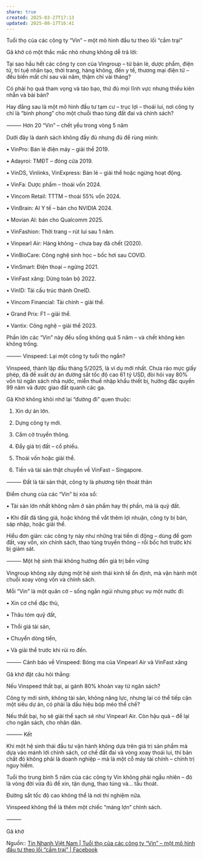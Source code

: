 ```yaml
---
share: true
created: 2025-03-27T17:13
updated: 2025-08-17T16:41
---
```

Tuổi thọ của các công ty “Vin” – một mô hình đầu tư theo lối “cắm trại”

Gã khờ có một thắc mắc nhỏ nhưng không dễ trả lời:

Tại sao hầu hết các công ty con của Vingroup – từ bán lẻ, dược phẩm, điện tử, trí tuệ nhân tạo, thời trang, hàng không, đến y tế, thương mại điện tử – đều biến mất chỉ sau vài năm, thậm chí vài tháng?

Có phải họ quá tham vọng và táo bạo, thử đủ mọi lĩnh vực nhưng thiếu kiên nhẫn và bài bản?

Hay đằng sau là một mô hình đầu tư tạm cư – trục lợi – thoái lui, nơi công ty chỉ là “bình phong” cho một chuỗi thao túng đất đai và chính sách?

⸻ Hơn 20 “Vin” – chết yểu trong vòng 5 năm

Dưới đây là danh sách không đầy đủ nhưng đủ để rùng mình:

• VinPro: Bán lẻ điện máy – giải thể 2019.

• Adayroi: TMĐT – đóng cửa 2019.

• VinDS, Vinlinks, VinExpress: Bán lẻ – giải thể hoặc ngừng hoạt động.

• VinFa: Dược phẩm – thoái vốn 2024.

• Vincom Retail: TTTM – thoái 55% vốn 2024.

• VinBrain: AI Y tế – bán cho NVIDIA 2024.

• Movian AI: bán cho Qualcomm 2025.

• VinFashion: Thời trang – rút lui sau 1 năm.

• Vinpearl Air: Hàng không – chưa bay đã chết (2020).

• VinBioCare: Công nghệ sinh học – bốc hơi sau COVID.

• VinSmart: Điện thoại – ngừng 2021.

• VinFast xăng: Dừng toàn bộ 2022.

• VinID: Tái cấu trúc thành OneID.

• Vincom Financial: Tài chính – giải thể.

• Grand Prix: F1 – giải thể.

• Vantix: Công nghệ – giải thể 2023.

Phần lớn các “Vin” này đều sống không quá 5 năm – và chết không kèn không trống.

⸻ Vinspeed: Lại một công ty tuổi thọ ngắn?

Vinspeed, thành lập đầu tháng 5/2025, là ví dụ mới nhất. Chưa ráo mực giấy phép, đã đề xuất dự án đường sắt tốc độ cao 61 tỷ USD, đòi hỏi vay 80% vốn từ ngân sách nhà nước, miễn thuế nhập khẩu thiết bị, hưởng đặc quyền 99 năm và được giao đất quanh các ga.

Gã Khờ không khỏi nhớ lại “đường đi” quen thuộc:

1. Xin dự án lớn.

2. Dựng công ty mới.

3. Cắm cờ truyền thông.

4. Đẩy giá trị đất – cổ phiếu.

5. Thoái vốn hoặc giải thể.

6. Tiền và tài sản thật chuyển về VinFast – Singapore.

⸻ Đất là tài sản thật, công ty là phương tiện thoát thân

Điểm chung của các “Vin” bị xóa sổ:

• Tài sản lớn nhất không nằm ở sản phẩm hay thị phần, mà là quỹ đất.

• Khi đất đã tăng giá, hoặc không thể vắt thêm lợi nhuận, công ty bị bán, sáp nhập, hoặc giải thể.

Hiểu đơn giản: các công ty này như những trại tiền di động – dùng để gom đất, vay vốn, xin chính sách, thao túng truyền thông – rồi bốc hơi trước khi bị giám sát.

⸻ Một hệ sinh thái không hướng đến giá trị bền vững

Vingroup không xây dựng một hệ sinh thái kinh tế ổn định, mà vận hành một chuỗi xoay vòng vốn và chính sách.

Mỗi “Vin” là một quân cờ – sống ngắn ngủi nhưng phục vụ một nước đi:

• Xin cơ chế đặc thù,

• Thâu tóm quỹ đất,

• Thổi giá tài sản,

• Chuyển dòng tiền,

• Và giải thể trước khi rủi ro đến.

⸻ Cảnh báo về Vinspeed: Bóng ma của Vinpearl Air và VinFast xăng

Gã khờ đặt câu hỏi thẳng:

Nếu Vinspeed thất bại, ai gánh 80% khoản vay từ ngân sách?

Công ty mới sinh, không tài sản, không năng lực, nhưng lại có thể tiếp cận một siêu dự án, có phải là dấu hiệu bóp méo thể chế?

Nếu thất bại, họ sẽ giải thể sạch sẽ như Vinpearl Air. Còn hậu quả – để lại cho ngân sách, cho nhân dân.

——— Kết

Khi một hệ sinh thái đầu tư vận hành không dựa trên giá trị sản phẩm mà dựa vào mánh lới chính sách, cơ chế đất đai và vòng xoay thoái lui, thì bản chất đó không phải là doanh nghiệp – mà là một cỗ máy tài chính – chính trị nguy hiểm.

Tuổi thọ trung bình 5 năm của các công ty Vin không phải ngẫu nhiên – đó là vòng đời vừa đủ để xin, tận dụng, thao túng và… tẩu thoát.

Đường sắt tốc độ cao không thể là nơi thí nghiệm nữa.

Vinspeed không thể là thêm một chiếc “máng lợn” chính sách.

⸻

Gã khờ

Nguồn:: [Tin Nhanh Việt Nam \| Tuổi thọ của các công ty “Vin” – một mô hình đầu tư theo lối “cắm trại” \| Facebook](https://www.facebook.com/groups/1224434588399628/posts/1882799815896432/)
